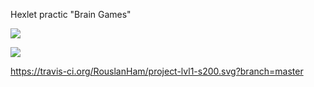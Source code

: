 Hexlet practic "Brain Games"

<a href="https://codeclimate.com/github/RouslanHam/project-lvl1-s200/maintainability"><img src="https://api.codeclimate.com/v1/badges/4f53c6960df8898c29ed/maintainability" /></a>

<a href="https://codeclimate.com/github/RouslanHam/project-lvl1-s200/test_coverage"><img src="https://api.codeclimate.com/v1/badges/4f53c6960df8898c29ed/test_coverage" /></a>

https://travis-ci.org/RouslanHam/project-lvl1-s200.svg?branch=master
